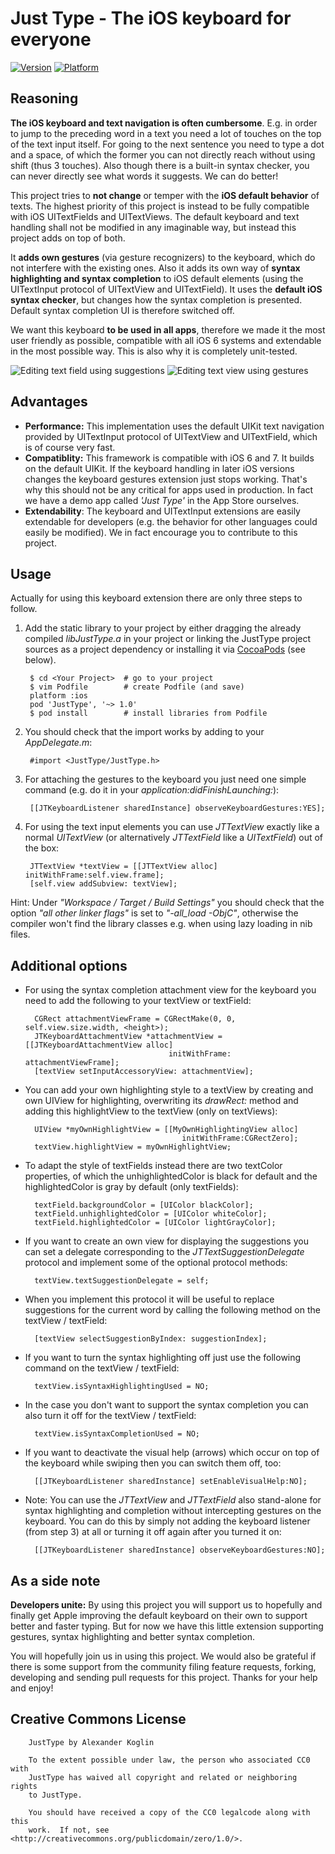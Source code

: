 Just Type - The iOS keyboard for everyone
==============

[![Version](http://cocoapod-badges.herokuapp.com/v/JustType/badge.png)](http://cocoadocs.org/docsets/JustType)
[![Platform](http://cocoapod-badges.herokuapp.com/p/JustType/badge.png)](http://cocoadocs.org/docsets/JustType)

Reasoning
---------------------

**The iOS keyboard and text navigation is often cumbersome**. E.g. in order to jump to the preceding word in a text you need a lot of touches on the top of the text input itself. For going to the next sentence you need to type a dot and a space, of which the former you can not directly reach without using shift (thus 3 touches). Also though there is a built-in syntax checker, you can never directly see what words it suggests. We can do better!

This project tries to **not change** or temper with the **iOS default behavior** of texts. The highest priority of this project is instead to be fully compatible with iOS UITextFields and UITextViews. The default keyboard and text handling shall not be modified in any imaginable way, but instead this project adds on top of both. 

It **adds own gestures** (via gesture recognizers) to the keyboard, which do not interfere with the existing ones. Also it adds its own way of **syntax highlighting and syntax completion** to iOS default elements (using the UITextInput protocol of UITextView and UITextField). It uses the **default iOS syntax checker**, but changes how the syntax completion is presented. Default syntax completion UI is therefore switched off. 

We want this keyboard **to be used in all apps**, therefore we made it the most user friendly as possible, compatible with all iOS 6 systems and extendable in the most possible way. This is also why it is completely unit-tested.

![Editing text field using suggestions](http://dl.dropboxusercontent.com/u/82016/justtype_1_small.png)
![Editing text view using gestures](http://dl.dropboxusercontent.com/u/82016/justtype_2_small.png)

Advantages
---------------------

* **Performance:** This implementation uses the default UIKit text navigation provided by UITextInput protocol of UITextView and UITextField, which is of course very fast.
* **Compatiblity:** This framework is compatible with iOS 6 and 7. It builds on the default UIKit. If the keyboard handling in later iOS versions changes the keyboard gestures extension just stops working. That's why this should not be any critical for apps used in production. In fact we have a demo app called *'Just Type'* in the App Store ourselves.
* **Extendability**: The keyboard and UITextInput extensions are easily extendable for developers (e.g. the behavior for other languages could easily be modified). We in fact encourage you to contribute to this project.


Usage
---------------------
Actually for using this keyboard extension there are only three steps to follow. 

1. Add the static library to your project by either dragging the already compiled *libJustType.a* in your project or linking the JustType project sources as a project dependency or installing it via [CocoaPods](http://www.cocoapods.org) (see below).

        $ cd <Your Project>  # go to your project
        $ vim Podfile        # create Podfile (and save)
        platform :ios
        pod 'JustType', '~> 1.0'
        $ pod install        # install libraries from Podfile

1. You should check that the import works by adding to your *AppDelegate.m*:

        #import <JustType/JustType.h>

1. For attaching the gestures to the keyboard you just need one simple command (e.g. do it in your *application:didFinishLaunching:*):

        [[JTKeyboardListener sharedInstance] observeKeyboardGestures:YES];

1. For using the text input elements you can use *JTTextView* exactly like a normal *UITextView* (or alternatively *JTTextField* like a *UITextField*) out of the box:

        JTTextView *textView = [[JTTextView alloc] initWithFrame:self.view.frame];
        [self.view addSubview: textView];

Hint: Under *"Workspace / Target / Build Settings"* you should check that the option *"all other linker flags"* is set to *"-all_load -ObjC"*, otherwise the compiler won't find the library classes e.g. when using lazy loading in nib files.

Additional options
---------------------

* For using the syntax completion attachment view for the keyboard you need to add the following to your textView or textField:

        CGRect attachmentViewFrame = CGRectMake(0, 0, self.view.size.width, <height>);
        JTKeyboardAttachmentView *attachmentView = [[JTKeyboardAttachmentView alloc] 
                                      initWithFrame: attachmentViewFrame];
        [textView setInputAccessoryView: attachmentView];

* You can add your own highlighting style to a textView by creating and own UIView for highlighting, overwriting its *drawRect:* method and adding this highlightView to the textView (only on textViews):

        UIView *myOwnHighlightView = [[MyOwnHighlightingView alloc] 
                                         initWithFrame:CGRectZero];
        textView.highlightView = myOwnHighlightView;

* To adapt the style of textFields instead there are two textColor properties, of which the unhighlightedColor is black for default and the highlightedColor is gray by default (only textFields):

        textField.backgroundColor = [UIColor blackColor];
        textField.unhighlightedColor = [UIColor whiteColor];
        textField.highlightedColor = [UIColor lightGrayColor];

* If you want to create an own view for displaying the suggestions you can set a delegate corresponding to the *JTTextSuggestionDelegate* protocol and implement some of the optional protocol methods:

        textView.textSuggestionDelegate = self;

* When you implement this protocol it will be useful to replace suggestions for the current word by calling the following method on the textView / textField:

        [textView selectSuggestionByIndex: suggestionIndex];

* If you want to turn the syntax highlighting off just use the following command on the textView / textField:

        textView.isSyntaxHighlightingUsed = NO;

* In the case you don't want to support the syntax completion you can also turn it off for the textView / textField:

        textView.isSyntaxCompletionUsed = NO;

* If you want to deactivate the visual help (arrows) which occur on top of the keyboard while swiping then you can switch them off, too:

        [[JTKeyboardListener sharedInstance] setEnableVisualHelp:NO];

* Note: You can use the *JTTextView* and *JTTextField* also stand-alone for syntax highlighting and completion  without intercepting gestures on the keyboard. You can do this by simply not adding the keyboard listener (from step 3) at all or turning it off again after you turned it on:

        [[JTKeyboardListener sharedInstance] observeKeyboardGestures:NO];


As a side note 
---------------------

**Developers unite:** By using this project you will support us to hopefully and finally get Apple improving the default keyboard on their own to support better and faster typing. But for now we have this little extension supporting gestures, syntax highlighting and better syntax completion. 

You will hopefully join us in using this project. We would also be grateful if there is some support from the community filing feature requests, forking, developing and sending pull requests for this project. Thanks for your help and enjoy!

Creative Commons License
--------------------
        JustType by Alexander Koglin
        
        To the extent possible under law, the person who associated CC0 with
        JustType has waived all copyright and related or neighboring rights
        to JustType.

        You should have received a copy of the CC0 legalcode along with this
        work.  If not, see <http://creativecommons.org/publicdomain/zero/1.0/>.